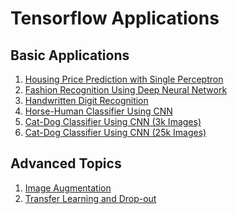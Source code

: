 # Tensorflow Applications

## Basic Applications
1. [Housing Price Prediction with Single Perceptron](/Applications/Housing_Price_Prediction_with_Single_Perceptron.ipynb)
2. [Fashion Recognition Using Deep Neural Network](/Applications/Fashion_Recognition_(DNN_and_CNN).ipynb)
3. [Handwritten Digit Recognition](/Applications/Handwritten_Digit_Recognition.ipynb)
4. [Horse-Human Classifier Using CNN](/Applications/Horse-Human_Classifier_Using_CNN.ipynb)
5. [Cat-Dog Classifier Using CNN (3k Images)](/Applications/Cat-Dog_Classifier_(3k_Images).ipynb)
6. [Cat-Dog Classifier Using CNN (25k Images)](/Applications/Cat-Dog_Classifier_(25k_Images).ipynb)


## Advanced Topics
1.  [Image Augmentation](/Applications/Image_Augmentation.ipynb)
2.  [Transfer Learning and Drop-out](/Applications/Transfer_Learning_and_Drop-out.ipynb)